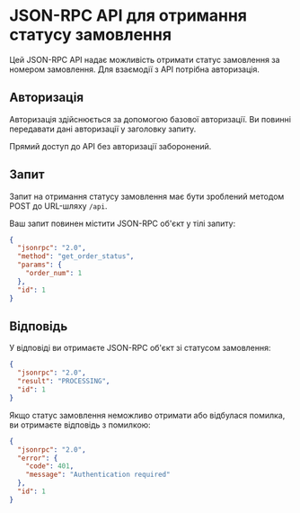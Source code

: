 # JSON-RPC API для отримання статусу замовлення

Цей JSON-RPC API надає можливість отримати статус замовлення за номером замовлення. Для взаємодії з API потрібна авторизація.

## Авторизація

Авторизація здійснюється за допомогою базової авторизації. Ви повинні передавати дані авторизації у заголовку запиту.

Прямий доступ до API без авторизації заборонений.

## Запит

Запит на отримання статусу замовлення має бути зроблений методом POST до URL-шляху `/api`.

Ваш запит повинен містити JSON-RPC об'єкт у тілі запиту:

```json
{
  "jsonrpc": "2.0",
  "method": "get_order_status",
  "params": {
    "order_num": 1
  },
  "id": 1
}
```
## Відповідь
У відповіді ви отримаєте JSON-RPC об'єкт зі статусом замовлення:

```json
{
  "jsonrpc": "2.0",
  "result": "PROCESSING",
  "id": 1
}
```

Якщо статус замовлення неможливо отримати або відбулася помилка, ви отримаєте відповідь з помилкою:
```json
{
  "jsonrpc": "2.0",
  "error": {
    "code": 401,
    "message": "Authentication required"
  },
  "id": 1
}
```